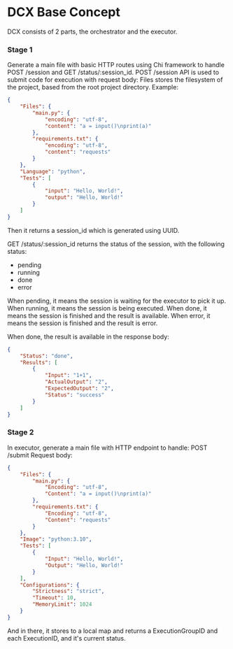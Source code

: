# DCX Base Concept

DCX consists of 2 parts, the orchestrator and the executor. 

### Stage 1
Generate a main file with basic HTTP routes using Chi framework to handle POST /session and GET /status/:session_id. 
POST /session API is used to submit code for execution with request body: 
Files stores the filesystem of the project, based from the root project directory.
Example:
```json
{
    "Files": {
        "main.py": {
            "encoding": "utf-8",
            "content": "a = input()\nprint(a)"
        },
        "requirements.txt": {
            "encoding": "utf-8",
            "content": "requests"
        }
    },
    "Language": "python",
    "Tests": [
        {
            "input": "Hello, World!",
            "output": "Hello, World!"
        }
    ]
}
```
Then it returns a session_id which is generated using UUID.

GET /status/:session_id returns the status of the session, with the following status:
- pending
- running
- done
- error

When pending, it means the session is waiting for the executor to pick it up.
When running, it means the session is being executed.
When done, it means the session is finished and the result is available.
When error, it means the session is finished and the result is error.

When done, the result is available in the response body:
```json
{
    "Status": "done",
    "Results": [
        {
            "Input": "1+1",
            "ActualOutput": "2",
            "ExpectedOutput": "2",
            "Status": "success"
        }
    ]
}
```

### Stage 2
In executor, generate a main file with HTTP endpoint to handle:
POST /submit
Request body:
```json
{
    "Files": {
        "main.py": {
            "Encoding": "utf-8",
            "Content": "a = input()\nprint(a)"
        },
        "requirements.txt": {
            "Encoding": "utf-8",
            "Content": "requests"
        }
    },
    "Image": "python:3.10",
    "Tests": [
        {
            "Input": "Hello, World!",
            "Output": "Hello, World!"
        }
    ],
    "Configurations": {
        "Strictness": "strict",
        "Timeout": 10,
        "MemoryLimit": 1024
    }
}
```
And in there, it stores to a local map and returns a ExecutionGroupID and each ExecutionID, and it's current status.
